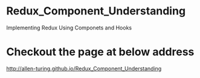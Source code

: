# Redux_Component_Understanding
Implementing Redux Using Componets and Hooks
# Checkout the page at below address
http://allen-turing.github.io/Redux_Component_Understanding
